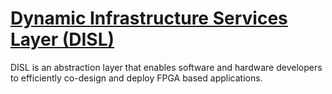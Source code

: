 # [Dynamic Infrastructure Services Layer (DISL)](https://research.redhat.com/events/disl-demo/)

DISL is an abstraction layer that enables software and hardware developers to efficiently co-design and deploy FPGA based applications.
